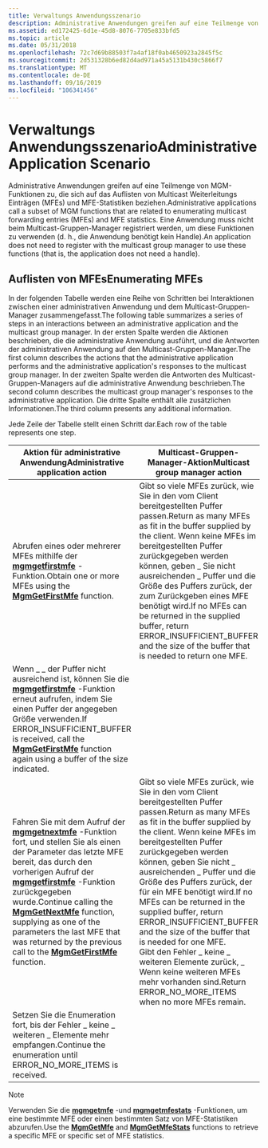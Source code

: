 ```yaml
---
title: Verwaltungs Anwendungsszenario
description: Administrative Anwendungen greifen auf eine Teilmenge von MGM-Funktionen zu, die sich auf das Auflisten von Multicast Weiterleitungs Einträgen (MFEs) und MFE-Statistiken beziehen.
ms.assetid: ed172425-6d1e-45d8-8076-7705e833bfd5
ms.topic: article
ms.date: 05/31/2018
ms.openlocfilehash: 72c7d69b88503f7a4af18f0ab4650923a2845f5c
ms.sourcegitcommit: 2d531328b6ed82d4ad971a45a5131b430c5866f7
ms.translationtype: MT
ms.contentlocale: de-DE
ms.lasthandoff: 09/16/2019
ms.locfileid: "106341456"
---
```

# <a name="administrative-application-scenario"></a><span data-ttu-id="f4927-103">Verwaltungs Anwendungsszenario</span><span class="sxs-lookup"><span data-stu-id="f4927-103">Administrative Application Scenario</span></span>

<span data-ttu-id="f4927-104">Administrative Anwendungen greifen auf eine Teilmenge von MGM-Funktionen zu, die sich auf das Auflisten von Multicast Weiterleitungs Einträgen (MFEs) und MFE-Statistiken beziehen.</span><span class="sxs-lookup"><span data-stu-id="f4927-104">Administrative applications call a subset of MGM functions that are related to enumerating multicast forwarding entries (MFEs) and MFE statistics.</span></span> <span data-ttu-id="f4927-105">Eine Anwendung muss nicht beim Multicast-Gruppen-Manager registriert werden, um diese Funktionen zu verwenden (d. h., die Anwendung benötigt kein Handle).</span><span class="sxs-lookup"><span data-stu-id="f4927-105">An application does not need to register with the multicast group manager to use these functions (that is, the application does not need a handle).</span></span>

## <a name="enumerating-mfes"></a><span data-ttu-id="f4927-106">Auflisten von MFEs</span><span class="sxs-lookup"><span data-stu-id="f4927-106">Enumerating MFEs</span></span>

<span data-ttu-id="f4927-107">In der folgenden Tabelle werden eine Reihe von Schritten bei Interaktionen zwischen einer administrativen Anwendung und dem Multicast-Gruppen-Manager zusammengefasst.</span><span class="sxs-lookup"><span data-stu-id="f4927-107">The following table summarizes a series of steps in an interactions between an administrative application and the multicast group manager.</span></span> <span data-ttu-id="f4927-108">In der ersten Spalte werden die Aktionen beschrieben, die die administrative Anwendung ausführt, und die Antworten der administrativen Anwendung auf den Multicast-Gruppen-Manager.</span><span class="sxs-lookup"><span data-stu-id="f4927-108">The first column describes the actions that the administrative application performs and the administrative application's responses to the multicast group manager.</span></span> <span data-ttu-id="f4927-109">In der zweiten Spalte werden die Antworten des Multicast-Gruppen-Managers auf die administrative Anwendung beschrieben.</span><span class="sxs-lookup"><span data-stu-id="f4927-109">The second column describes the multicast group manager's responses to the administrative application.</span></span> <span data-ttu-id="f4927-110">Die dritte Spalte enthält alle zusätzlichen Informationen.</span><span class="sxs-lookup"><span data-stu-id="f4927-110">The third column presents any additional information.</span></span>

<span data-ttu-id="f4927-111">Jede Zeile der Tabelle stellt einen Schritt dar.</span><span class="sxs-lookup"><span data-stu-id="f4927-111">Each row of the table represents one step.</span></span>



| <span data-ttu-id="f4927-112">Aktion für administrative Anwendung</span><span class="sxs-lookup"><span data-stu-id="f4927-112">Administrative application action</span></span>                                                                                                                                                                                      | <span data-ttu-id="f4927-113">Multicast-Gruppen-Manager-Aktion</span><span class="sxs-lookup"><span data-stu-id="f4927-113">Multicast group manager action</span></span>                                                                                                                                                                                                                                                              | <span data-ttu-id="f4927-114">Notizen</span><span class="sxs-lookup"><span data-stu-id="f4927-114">Notes</span></span>                                                                                                                                                                                           |
|------------------------------------------------------------------------------------------------------------------------------------------------------------------------------------------------------------------------|---------------------------------------------------------------------------------------------------------------------------------------------------------------------------------------------------------------------------------------------------------------------------------------------|-------------------------------------------------------------------------------------------------------------------------------------------------------------------------------------------------|
| <span data-ttu-id="f4927-115">Abrufen eines oder mehrerer MFEs mithilfe der [**mgmgetfirstmfe**](/windows/desktop/api/Mgm/nf-mgm-mgmgetfirstmfe) -Funktion.</span><span class="sxs-lookup"><span data-stu-id="f4927-115">Obtain one or more MFEs using the [**MgmGetFirstMfe**](/windows/desktop/api/Mgm/nf-mgm-mgmgetfirstmfe) function.</span></span>                                                                                                                                   | <span data-ttu-id="f4927-116">Gibt so viele MFEs zurück, wie Sie in den vom Client bereitgestellten Puffer passen.</span><span class="sxs-lookup"><span data-stu-id="f4927-116">Return as many MFEs as fit in the buffer supplied by the client.</span></span> <span data-ttu-id="f4927-117">Wenn keine MFEs im bereitgestellten Puffer zurückgegeben werden können, geben \_ Sie nicht ausreichenden \_ Puffer und die Größe des Puffers zurück, der zum Zurückgeben eines MFE benötigt wird.</span><span class="sxs-lookup"><span data-stu-id="f4927-117">If no MFEs can be returned in the supplied buffer, return ERROR\_INSUFFICIENT\_BUFFER and the size of the buffer that is needed to return one MFE.</span></span><br/>                                                              | <span data-ttu-id="f4927-118">Clients können auch MFE-Statistiken mithilfe der entsprechenden Statistikfunktionen, [**mgmgetfirstmfestats**](/windows/desktop/api/Mgm/nf-mgm-mgmgetfirstmfestats) und [**mgmgetnextmfestats**](/windows/desktop/api/Mgm/nf-mgm-mgmgetnextmfestats), abrufen.</span><span class="sxs-lookup"><span data-stu-id="f4927-118">Clients can also retrieve MFE statistics using the corresponding statistics functions, [**MgmGetFirstMfeStats**](/windows/desktop/api/Mgm/nf-mgm-mgmgetfirstmfestats) and [**MgmGetNextMfeStats**](/windows/desktop/api/Mgm/nf-mgm-mgmgetnextmfestats).</span></span> |
| <span data-ttu-id="f4927-119">Wenn \_ \_ der Puffer nicht ausreichend ist, können Sie die [**mgmgetfirstmfe**](/windows/desktop/api/Mgm/nf-mgm-mgmgetfirstmfe) -Funktion erneut aufrufen, indem Sie einen Puffer der angegeben Größe verwenden.</span><span class="sxs-lookup"><span data-stu-id="f4927-119">If ERROR\_INSUFFICIENT\_BUFFER is received, call the [**MgmGetFirstMfe**](/windows/desktop/api/Mgm/nf-mgm-mgmgetfirstmfe) function again using a buffer of the size indicated.</span></span>                                                                     |                                                                                                                                                                                                                                                                                             |                                                                                                                                                                                                 |
| <span data-ttu-id="f4927-120">Fahren Sie mit dem Aufruf der [**mgmgetnextmfe**](/windows/desktop/api/Mgm/nf-mgm-mgmgetnextmfe) -Funktion fort, und stellen Sie als einen der Parameter das letzte MFE bereit, das durch den vorherigen Aufruf der [**mgmgetfirstmfe**](/windows/desktop/api/Mgm/nf-mgm-mgmgetfirstmfe) -Funktion zurückgegeben wurde.</span><span class="sxs-lookup"><span data-stu-id="f4927-120">Continue calling the [**MgmGetNextMfe**](/windows/desktop/api/Mgm/nf-mgm-mgmgetnextmfe) function, supplying as one of the parameters the last MFE that was returned by the previous call to the [**MgmGetFirstMfe**](/windows/desktop/api/Mgm/nf-mgm-mgmgetfirstmfe) function.</span></span> | <span data-ttu-id="f4927-121">Gibt so viele MFEs zurück, wie Sie in den vom Client bereitgestellten Puffer passen.</span><span class="sxs-lookup"><span data-stu-id="f4927-121">Return as many MFEs as fit in the buffer supplied by the client.</span></span> <span data-ttu-id="f4927-122">Wenn keine MFEs im bereitgestellten Puffer zurückgegeben werden können, geben Sie nicht \_ ausreichenden \_ Puffer und die Größe des Puffers zurück, der für ein MFE benötigt wird.</span><span class="sxs-lookup"><span data-stu-id="f4927-122">If no MFEs can be returned in the supplied buffer, return ERROR\_INSUFFICIENT\_BUFFER and the size of the buffer that is needed for one MFE.</span></span><br/> <span data-ttu-id="f4927-123">Gibt den Fehler \_ keine \_ weiteren Elemente zurück, \_ Wenn keine weiteren MFEs mehr vorhanden sind.</span><span class="sxs-lookup"><span data-stu-id="f4927-123">Return ERROR\_NO\_MORE\_ITEMS when no more MFEs remain.</span></span><br/> |                                                                                                                                                                                                 |
| <span data-ttu-id="f4927-124">Setzen Sie die Enumeration fort, bis der Fehler \_ keine \_ weiteren \_ Elemente mehr empfangen.</span><span class="sxs-lookup"><span data-stu-id="f4927-124">Continue the enumeration until ERROR\_NO\_MORE\_ITEMS is received.</span></span>                                                                                                                                                     |                                                                                                                                                                                                                                                                                             |                                                                                                                                                                                                 |



 

> [!Note]  
> <span data-ttu-id="f4927-125">Verwenden Sie die [**mgmgetmfe**](/windows/desktop/api/Mgm/nf-mgm-mgmgetmfe) -und [**mgmgetmfestats**](/windows/desktop/api/Mgm/nf-mgm-mgmgetmfestats) -Funktionen, um eine bestimmte MFE oder einen bestimmten Satz von MFE-Statistiken abzurufen.</span><span class="sxs-lookup"><span data-stu-id="f4927-125">Use the [**MgmGetMfe**](/windows/desktop/api/Mgm/nf-mgm-mgmgetmfe) and [**MgmGetMfeStats**](/windows/desktop/api/Mgm/nf-mgm-mgmgetmfestats) functions to retrieve a specific MFE or specific set of MFE statistics.</span></span>

 

 

 





